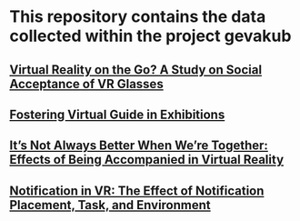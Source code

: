 # This repository contains the data collected within the project gevakub

## <a href="https://github.com/ollop/gevakub/blob/main/Virtual%20Reality%20on%20the%20Go">Virtual Reality on the Go? A Study on Social Acceptance of VR Glasses</a>

## <a href="https://github.com/ollop/gevakub/blob/main/Fostering%20Virtual%20Guide%20in%20Exhibitions">Fostering Virtual Guide in Exhibitions</a>

## <a href="https://github.com/ollop/gevakub/blob/main/It’s%20Not%20Always%20Better%20When%20We’re%20Together">It’s Not Always Better When We’re Together: Effects of Being Accompanied in Virtual Reality</a>

## <a href="https://github.com/ollop/gevakub/blob/main/Notifications%20in%20VR">Notification in VR: The Effect of Notification Placement, Task, and Environment</a>
